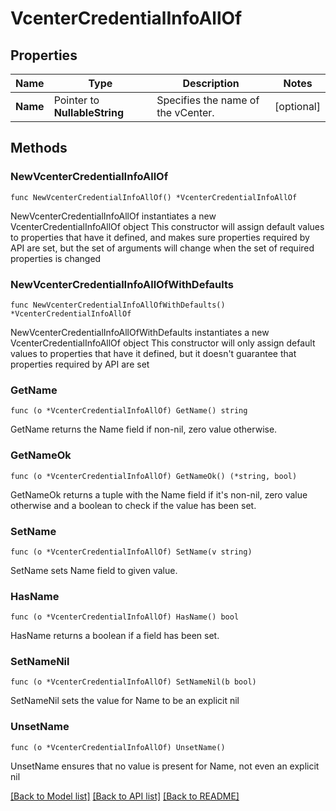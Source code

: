# VcenterCredentialInfoAllOf

## Properties

Name | Type | Description | Notes
------------ | ------------- | ------------- | -------------
**Name** | Pointer to **NullableString** | Specifies the name of the vCenter. | [optional] 

## Methods

### NewVcenterCredentialInfoAllOf

`func NewVcenterCredentialInfoAllOf() *VcenterCredentialInfoAllOf`

NewVcenterCredentialInfoAllOf instantiates a new VcenterCredentialInfoAllOf object
This constructor will assign default values to properties that have it defined,
and makes sure properties required by API are set, but the set of arguments
will change when the set of required properties is changed

### NewVcenterCredentialInfoAllOfWithDefaults

`func NewVcenterCredentialInfoAllOfWithDefaults() *VcenterCredentialInfoAllOf`

NewVcenterCredentialInfoAllOfWithDefaults instantiates a new VcenterCredentialInfoAllOf object
This constructor will only assign default values to properties that have it defined,
but it doesn't guarantee that properties required by API are set

### GetName

`func (o *VcenterCredentialInfoAllOf) GetName() string`

GetName returns the Name field if non-nil, zero value otherwise.

### GetNameOk

`func (o *VcenterCredentialInfoAllOf) GetNameOk() (*string, bool)`

GetNameOk returns a tuple with the Name field if it's non-nil, zero value otherwise
and a boolean to check if the value has been set.

### SetName

`func (o *VcenterCredentialInfoAllOf) SetName(v string)`

SetName sets Name field to given value.

### HasName

`func (o *VcenterCredentialInfoAllOf) HasName() bool`

HasName returns a boolean if a field has been set.

### SetNameNil

`func (o *VcenterCredentialInfoAllOf) SetNameNil(b bool)`

 SetNameNil sets the value for Name to be an explicit nil

### UnsetName
`func (o *VcenterCredentialInfoAllOf) UnsetName()`

UnsetName ensures that no value is present for Name, not even an explicit nil

[[Back to Model list]](../README.md#documentation-for-models) [[Back to API list]](../README.md#documentation-for-api-endpoints) [[Back to README]](../README.md)


